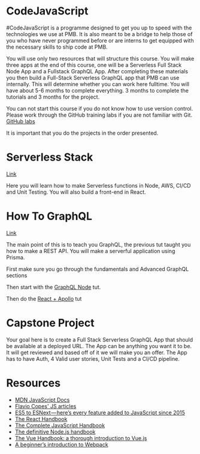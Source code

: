 # CodeJavaScript

#CodeJavaScript is a programme designed to get you up to speed with the technologies we use at PMB. It is also meant to be a bridge to help those of you who have never programmed before or are interns to get equipped with the necessary skills to ship code at PMB.

You will use only two resources that will structure this course. You will make three apps at the end of this course, one will be a Serverless Full Stack Node App and a Fullstack GraphQL App. After completing these materials you then build a Full-Stack Serverless GraphQL app that PMB can use internally. This will determine whether you can work here fulltime. You will have about 5-6 months to complete everything. 3 months to complete the tutorials and 3 months for the project. 

You can not start this course if you do not know how to use version control. Please work through the GitHub training labs if you are not familiar with Git.  [GitHub labs](https://lab.github.com/courses)

It is important that you do the projects in the order presented.

# Serverless Stack

[Link](https://serverless-stack.com)

Here you will learn how to make Serverless functions in Node, AWS, CI/CD and Unit Testing. You will also build a front-end in React. 

# How To GraphQL

[Link](https://www.howtographql.com/)

The main point of this is to teach you GraphQL, the previous tut taught you how to make a REST API. You will make a serverful application using Prisma. 

First make sure you go through the fundamentals and Advanced GraphQL sections

Then start with the [GraphQL Node](https://www.howtographql.com/graphql-js/0-introduction/) tut.

Then do the [React + Apollo](https://www.howtographql.com/react-apollo/0-introduction/) tut

# Capstone Project

Your goal here is to create a Full Stack Serverless GraphQL App that should be available at a deployed URL. The App can be anything you want it to be.  It will get reviewed and based off of it we will make you an offer.  The App has to have Auth, 4 Valid user stories, Unit Tests and a CI/CD pipeline.

# Resources

* [MDN JavaScript Docs](https://developer.mozilla.org/en-US/docs/Web/JavaScript)
* [Flavio Copes' JS articles](https://flaviocopes.com/tags/js/)
* [ES5 to ESNext — here’s every feature added to JavaScript since 2015](https://medium.freecodecamp.org/es5-to-esnext-heres-every-feature-added-to-javascript-since-2015-d0c255e13c6e)
* [The React Handbook
](https://medium.freecodecamp.org/the-react-handbook-b71c27b0a795)
* [The Complete JavaScript Handbook
](https://medium.freecodecamp.org/the-complete-javascript-handbook-f26b2c71719c)
* [The definitive Node.js handbook
](https://medium.freecodecamp.org/the-definitive-node-js-handbook-6912378afc6e)
* [The Vue Handbook: a thorough introduction to Vue.js
](https://medium.freecodecamp.org/the-vue-handbook-a-thorough-introduction-to-vue-js-1e86835d8446)
* [A beginner’s introduction to Webpack
](https://medium.freecodecamp.org/a-beginners-introduction-to-webpack-2620415e46b3)

